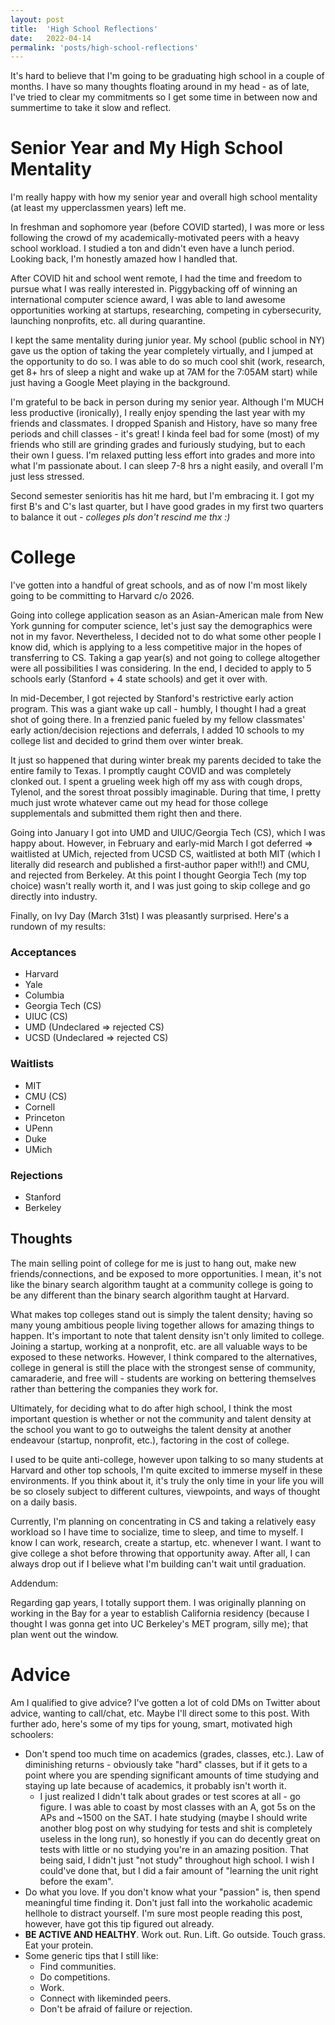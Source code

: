 ```yaml
---
layout: post
title:  'High School Reflections'
date:   2022-04-14
permalink: 'posts/high-school-reflections'
---
```


It's hard to believe that I'm going to be graduating high school in a couple of months. I have so many thoughts floating around in my head - as of late, I've tried to clear my commitments so I get some time in between now and summertime to take it slow and reflect.

# Senior Year and My High School Mentality
I'm really happy with how my senior year and overall high school mentality (at least my upperclassmen years) left me.  

In freshman and sophomore year (before COVID started), I was more or less following the crowd of my academically-motivated peers with a heavy school workload. I studied a ton and didn't even have a lunch period. Looking back, I'm honestly amazed how I handled that.

After COVID hit and school went remote, I had the time and freedom to pursue what I was really interested in. Piggybacking off of winning an international computer science award, I was able to land awesome opportunities working at startups, researching, competing in cybersecurity, launching nonprofits, etc. all during quarantine.

I kept the same mentality during junior year. My school (public school in NY) gave us the option of taking the year completely virtually, and I jumped at the opportunity to do so. I was able to do so much cool shit (work, research, get 8+ hrs of sleep a night and wake up at 7AM for the 7:05AM start) while just having a Google Meet playing in the background.

I'm grateful to be back in person during my senior year. Although I'm MUCH less productive (ironically), I really enjoy spending the last year with my friends and classmates. I dropped Spanish and History, have so many free periods and chill classes - it's great! I kinda feel bad for some (most) of my friends who still are grinding grades and furiously studying, but to each their own I guess. I'm relaxed putting less effort into grades and more into what I'm passionate about. I can sleep 7-8 hrs a night easily, and overall I'm just less stressed.

Second semester senioritis has hit me hard, but I'm embracing it. I got my first B's and C's last quarter, but I have good grades in my first two quarters to balance it out - *colleges pls don't rescind me thx :)*

<p></p>

# College
I've gotten into a handful of great schools, and as of now I'm most likely going to be committing to Harvard c/o 2026.
  
Going into college application season as an Asian-American male from New York gunning for computer science, let's just say the demographics were not in my favor. Nevertheless, I decided not to do what some other people I know did, which is applying to a less competitive major in the hopes of transferring to CS. Taking a gap year(s) and not going to college altogether were all possibilities I was considering. In the end, I decided to apply to 5 schools early (Stanford + 4 state schools) and get it over with.

In mid-December, I got rejected by Stanford's restrictive early action program. This was a giant wake up call - humbly, I thought I had a great shot of going there. In a frenzied panic fueled by my fellow classmates' early action/decision rejections and deferrals, I added 10 schools to my college list and decided to grind them over winter break. 

It just so happened that during winter break my parents decided to take the entire family to Texas. I promptly caught COVID and was completely clonked out. I spent a grueling week high off my ass with cough drops, Tylenol, and the sorest throat possibly imaginable. During that time, I pretty much just wrote whatever came out my head for those college supplementals and submitted them right then and there.

Going into January I got into UMD and UIUC/Georgia Tech (CS), which I was happy about. However, in February and early-mid March I got deferred => waitlisted at UMich, rejected from UCSD CS, waitlisted at both MIT (which I literally did research and published a first-author paper with!!) and CMU, and rejected from Berkeley. At this point I thought Georgia Tech (my top choice) wasn't really worth it, and I was just going to skip college and go directly into industry.

Finally, on Ivy Day (March 31st) I was pleasantly surprised. Here's a rundown of my results:

### Acceptances
- Harvard
- Yale
- Columbia
- Georgia Tech (CS)
- UIUC (CS)
- UMD (Undeclared => rejected CS)
- UCSD (Undeclared => rejected CS)

### Waitlists
- MIT
- CMU (CS)
- Cornell
- Princeton
- UPenn
- Duke
- UMich

### Rejections
- Stanford
- Berkeley

## Thoughts
The main selling point of college for me is just to hang out, make new friends/connections, and be exposed to more opportunities. I mean, it's not like the binary search algorithm taught at a community college is going to be any different than the binary search algorithm taught at Harvard.

What makes top colleges stand out is simply the talent density; having so many young ambitious people living together allows for amazing things to happen. It's important to note that talent density isn't only limited to college. Joining a startup, working at a nonprofit, etc. are all valuable ways to be exposed to these networks. However, I think compared to the alternatives, college in general is still the place with the strongest sense of community, camaraderie, and free will - students are working on bettering themselves rather than bettering the companies they work for.

Ultimately, for deciding what to do after high school, I think the most important question is whether or not the community and talent density at the school you want to go to outweighs the talent density at another endeavour (startup, nonprofit, etc.), factoring in the cost of college.

I used to be quite anti-college, however upon talking to so many students at Harvard and other top schools, I'm quite excited to immerse myself in these environments. If you think about it, it's truly the only time in your life you will be so closely subject to different cultures, viewpoints, and ways of thought on a daily basis.

Currently, I'm planning on concentrating in CS and taking a relatively easy workload so I have time to socialize, time to sleep, and time to myself. I know I can work, research, create a startup, etc. whenever I want. I want to give college a shot before throwing that opportunity away. After all, I can always drop out if I believe what I'm building can't wait until graduation.

Addendum:

Regarding gap years, I totally support them. I was originally planning on working in the Bay for a year to establish California residency (because I thought I was gonna get into UC Berkeley's MET program, silly me); that plan went out the window.

# Advice

Am I qualified to give advice? I've gotten a lot of cold DMs on Twitter about advice, wanting to call/chat, etc. Maybe I'll direct some to this post. With further ado, here's some of my tips for young, smart, motivated high schoolers:
- Don't spend too much time on academics (grades, classes, etc.). Law of diminishing returns - obviously take "hard" classes, but if it gets to a point where you are spending significant amounts of time studying and staying up late because of academics, it probably isn't worth it.
  - I just realized I didn't talk about grades or test scores at all - go figure. I was able to coast by most classes with an A, got 5s on the APs and ~1500 on the SAT. I hate studying (maybe I should write another blog post on why studying for tests and shit is completely useless in the long run), so honestly if you can do decently great on tests with little or no studying you're in an amazing position. That being said, I didn't just "not study" throughout high school. I wish I could've done that, but I did a fair amount of "learning the unit right before the exam".
- Do what you love. If you don't know what your "passion" is, then spend meaningful time finding it. Don't just fall into the workaholic academic hellhole to distract yourself. I'm sure most people reading this post, however, have got this tip figured out already.
- **BE ACTIVE AND HEALTHY**. Work out. Run. Lift. Go outside. Touch grass. Eat your protein.
- Some generic tips that I still like:
  - Find communities.
  - Do competitions.
  - Work.
  - Connect with likeminded peers.
  - Don't be afraid of failure or rejection.